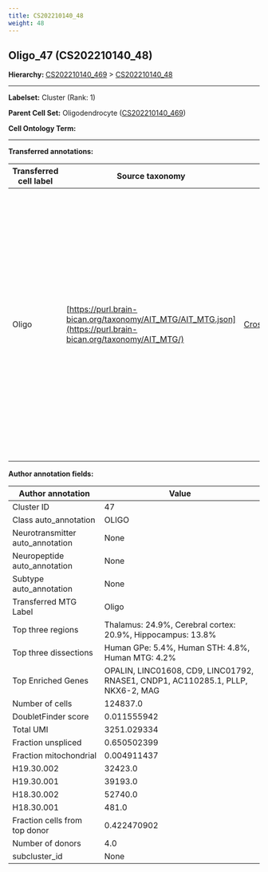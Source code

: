 ```yaml
---
title: CS202210140_48
weight: 48
---
```

## Oligo_47 (CS202210140_48)
<b>Hierarchy: </b>
[CS202210140_469](cell_sets/CS202210140_469.md) >
[CS202210140_48](cell_sets/CS202210140_48.md)

---


**Labelset:** Cluster (Rank: 1)

**Parent Cell Set:** Oligodendrocyte ([CS202210140_469](cell_sets/CS202210140_469.md))



**Cell Ontology Term:** 

[MARKER GENES.]: #


---

[TRANSFERRED ANNOTATIONS.]: #


**Transferred annotations:**

| Transferred cell label | Source taxonomy | Source node accession | Algorithm name | Comment |
|------------------------|-----------------|-----------------------|----------------|---------|
|Oligo|[https://purl.brain-bican.org/taxonomy/AIT_MTG/AIT_MTG.json](https://purl.brain-bican.org/taxonomy/AIT_MTG/)|[CrossArea_subclass:491edde6ce](https://purl.brain-bican.org/taxonomy/AIT_MTG/CrossArea_subclass_491edde6ce)||We performed PCA (50 components) on our full dataset, trained a random forest classifier (scikit-learn, class_ weight=‘balanced’, max_depth=50) on the MTG labels, and then predicted labels for all cells. We labeled each cluster with the mode of its constituent cells if two conditions were met: more than 0.8 of predicted labels matched the mode, and the mean probability of these pre- dictions was greater than 0.8.|

[AUTHOR ANNOTATION FIELDS.]: #


**Author annotation fields:**

| Author annotation | Value |
|-------------------|-------|
|Cluster ID|47|
|Class auto_annotation|OLIGO|
|Neurotransmitter auto_annotation|None|
|Neuropeptide auto_annotation|None|
|Subtype auto_annotation|None|
|Transferred MTG Label|Oligo|
|Top three regions|Thalamus: 24.9%, Cerebral cortex: 20.9%, Hippocampus: 13.8%|
|Top three dissections|Human GPe: 5.4%, Human STH: 4.8%, Human MTG: 4.2%|
|Top Enriched Genes|OPALIN, LINC01608, CD9, LINC01792, RNASE1, CNDP1, AC110285.1, PLLP, NKX6-2, MAG|
|Number of cells|124837.0|
|DoubletFinder score|0.011555942|
|Total UMI|3251.029334|
|Fraction unspliced|0.650502399|
|Fraction mitochondrial|0.004911437|
|H19.30.002|32423.0|
|H19.30.001|39193.0|
|H18.30.002|52740.0|
|H18.30.001|481.0|
|Fraction cells from top donor|0.422470902|
|Number of donors|4.0|
|subcluster_id|None|

